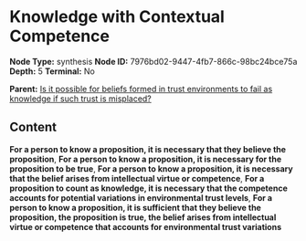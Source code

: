 # Knowledge with Contextual Competence

**Node Type:** synthesis
**Node ID:** 7976bd02-9447-4fb7-866c-98bc24bce75a
**Depth:** 5
**Terminal:** No

**Parent:** [Is it possible for beliefs formed in trust environments to fail as knowledge if such trust is misplaced?](is-it-possible-for-beliefs-formed-in-trust-environments-to-fail-as-knowledge-if-such-trust-is-misplaced-antithesis-9ba4fb8a-4037-4f80-9c8b-82bf112929b9.md)

## Content

**For a person to know a proposition, it is necessary that they believe the proposition**, **For a person to know a proposition, it is necessary for the proposition to be true**, **For a person to know a proposition, it is necessary that the belief arises from intellectual virtue or competence**, **For a proposition to count as knowledge, it is necessary that the competence accounts for potential variations in environmental trust levels**, **For a person to know a proposition, it is sufficient that they believe the proposition, the proposition is true, the belief arises from intellectual virtue or competence that accounts for environmental trust variations**
